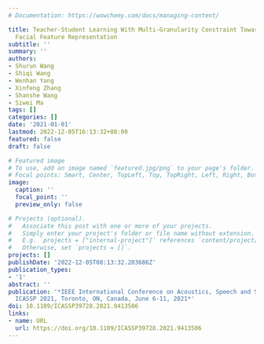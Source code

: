 ```yaml
---
# Documentation: https://wowchemy.com/docs/managing-content/

title: Teacher-Student Learning With Multi-Granularity Constraint Towards Compact
  Facial Feature Representation
subtitle: ''
summary: ''
authors:
- Shurun Wang
- Shiqi Wang
- Wenhan Yang
- Xinfeng Zhang
- Shanshe Wang
- Siwei Ma
tags: []
categories: []
date: '2021-01-01'
lastmod: 2022-12-05T16:13:32+08:00
featured: false
draft: false

# Featured image
# To use, add an image named `featured.jpg/png` to your page's folder.
# Focal points: Smart, Center, TopLeft, Top, TopRight, Left, Right, BottomLeft, Bottom, BottomRight.
image:
  caption: ''
  focal_point: ''
  preview_only: false

# Projects (optional).
#   Associate this post with one or more of your projects.
#   Simply enter your project's folder or file name without extension.
#   E.g. `projects = ["internal-project"]` references `content/project/deep-learning/index.md`.
#   Otherwise, set `projects = []`.
projects: []
publishDate: '2022-12-05T08:13:32.203686Z'
publication_types:
- '1'
abstract: ''
publication: '*IEEE International Conference on Acoustics, Speech and Signal Processing,
  ICASSP 2021, Toronto, ON, Canada, June 6-11, 2021*'
doi: 10.1109/ICASSP39728.2021.9413506
links:
- name: URL
  url: https://doi.org/10.1109/ICASSP39728.2021.9413506
---
```

